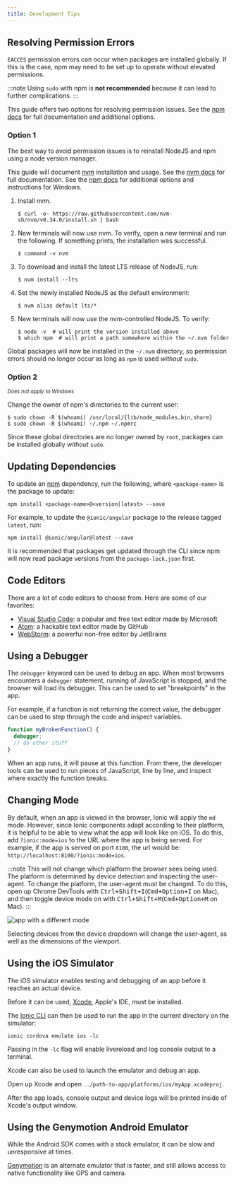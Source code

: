 ```yaml
---
title: Development Tips
---
```


<head>
  <title>App Development Tips: How to Resolve Permission Errors and Issues</title>
  <meta
    name="description"
    content="If errors occur, npm may need to be set up to operate without elevated permissions. Read our Ionic app Development Tips for more on resolving permission issues."
  />
</head>

## Resolving Permission Errors

`EACCES` permission errors can occur when packages are installed globally. If this is the case, npm may need to be set up to operate without elevated permissions.

:::note
Using `sudo` with npm is **not recommended** because it can lead to further complications.
:::

This guide offers two options for resolving permission issues. See the [npm docs](https://docs.npmjs.com/resolving-eacces-permissions-errors-when-installing-packages-globally) for full documentation and additional options.

### Option 1

The best way to avoid permission issues is to reinstall NodeJS and npm using a node version manager.

This guide will document [nvm](https://github.com/nvm-sh/nvm) installation and usage. See the [nvm docs](https://github.com/nvm-sh/nvm#installation-and-update) for full documentation. See the [npm docs](https://docs.npmjs.com/downloading-and-installing-node-js-and-npm#using-a-node-version-manager-to-install-nodejs-and-npm) for additional options and instructions for Windows.

1. Install nvm.

   ```shell
   $ curl -o- https://raw.githubusercontent.com/nvm-sh/nvm/v0.34.0/install.sh | bash
   ```

1. New terminals will now use nvm. To verify, open a new terminal and run the following. If something prints, the installation was successful.

   ```shell
   $ command -v nvm
   ```

1. To download and install the latest LTS release of NodeJS, run:

   ```shell
   $ nvm install --lts
   ```

1. Set the newly installed NodeJS as the default environment:

   ```shell
   $ nvm alias default lts/*
   ```

1. New terminals will now use the nvm-controlled NodeJS. To verify:

   ```shell
   $ node -v  # will print the version installed above
   $ which npm  # will print a path somewhere within the ~/.nvm folder
   ```

Global packages will now be installed in the `~/.nvm` directory, so permission errors should no longer occur as long as `npm` is used _without_ `sudo`.

### Option 2

<small>
  <em>Does not apply to Windows</em>
</small>

Change the owner of npm's directories to the current user:

```shell
$ sudo chown -R $(whoami) /usr/local/{lib/node_modules,bin,share}
$ sudo chown -R $(whoami) ~/.npm ~/.npmrc
```

Since these global directories are no longer owned by `root`, packages can be installed globally _without_ `sudo`.

## Updating Dependencies

To update an [npm](https://www.npmjs.com/) dependency, run the following, where `<package-name>` is the package to update:

```shell
npm install <package-name>@<version|latest> --save
```

For example, to update the `@ionic/angular` package to the release tagged `latest`, run:

```shell
npm install @ionic/angular@latest --save
```

It is recommended that packages get updated through the CLI since npm will now read package versions from the `package-lock.json` first.

## Code Editors

There are a lot of code editors to choose from. Here are some of our favorites:

- [Visual Studio Code](https://code.visualstudio.com): a popular and free text editor made by Microsoft
- [Atom](https://atom.io): a hackable text editor made by GitHub
- [WebStorm](https://www.jetbrains.com/webstorm/): a powerful non-free editor by JetBrains

## Using a Debugger

The `debugger` keyword can be used to debug an app. When most browsers encounters a `debugger` statement, running of JavaScript is stopped, and the browser will load its debugger. This can be used to set "breakpoints" in the app.

For example, if a function is not returning the correct value, the debugger can be used to step through the code and inspect variables.

```javascript
function myBrokenFunction() {
  debugger;
  // do other stuff
}
```

When an app runs, it will pause at this function. From there, the developer tools can be used to run pieces of JavaScript, line by line, and inspect where exactly the function breaks.

## Changing Mode

By default, when an app is viewed in the browser, Ionic will apply the `md` mode. However, since Ionic components adapt according to their platform, it is helpful to be able to view what the app will look like on iOS. To do this, add `?ionic:mode=ios` to the URL where the app is being served. For example, if the app is served on port `8100`, the url would be: `http://localhost:8100/?ionic:mode=ios`.

:::note
This will not change which platform the browser sees being used. The platform is determined by device detection and inspecting the user-agent. To change the platform, the user-agent must be changed. To do this, open up Chrome DevTools with <kbd>Ctrl+Shift+I</kbd>(<kbd>Cmd+Option+I</kbd> on Mac), and then toggle device mode on with <kbd>Ctrl+Shift+M</kbd>(<kbd>Cmd+Option+M</kbd> on Mac).
:::

![app with a different mode](/img/faq/tips/change-device-platform.png)

Selecting devices from the device dropdown will change the user-agent, as well as the dimensions of the viewport.

## Using the iOS Simulator

The iOS simulator enables testing and debugging of an app before it reaches an actual device.

Before it can be used, [Xcode](https://developer.apple.com/xcode/download/), Apple's IDE, must be installed.

The [Ionic CLI](/cli) can then be used to run the app in the current directory on the simulator:

```shell
ionic cordova emulate ios -lc
```

Passing in the `-lc` flag will enable livereload and log console output to a terminal.

Xcode can also be used to launch the emulator and debug an app.

Open up Xcode and open `../path-to-app/platforms/ios/myApp.xcodeproj`.

After the app loads, console output and device logs will be printed inside of Xcode's output window.

## Using the Genymotion Android Emulator

While the Android SDK comes with a stock emulator, it can be slow and unresponsive at times.

[Genymotion](https://www.genymotion.com) is an alternate emulator that is faster, and still allows access to native functionality like GPS and camera.
